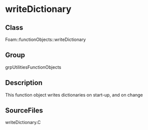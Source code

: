 # writeDictionary 
## Class
Foam::functionObjects::writeDictionary

## Group
grpUtilitiesFunctionObjects

## Description
This function object writes dictionaries on start-up, and on change

## SourceFiles
writeDictionary.C

